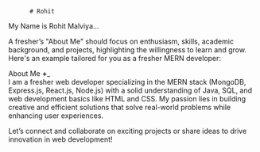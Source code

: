           # Rohit    
 My Name is Rohit Malviya...                                          
                                   
                             
A fresher’s "About Me" should focus on enthusiasm, skills, academic background, and projects,  highlighting the willingness to learn and grow. Here's an example tailored for you as a fresher MERN developer:
                 
About Me __+___                                                                              
I am a fresher web developer specializing in the MERN stack (MongoDB, Express.js, React.js, Node.js) with a solid understanding of Java, SQL, and web development basics like HTML and CSS. My passion lies in building creative and efficient solutions that solve real-world problems while enhancing user experiences.                                            
                                                                                                                                                                                             
                                                                                                                                                                                                                                                                                                        
Let’s connect and collaborate on exciting projects or share ideas to drive innovation in web development!                                                                                                                                                                                                                                                                                                                                                                                                                                                                                       
                                
                                               
